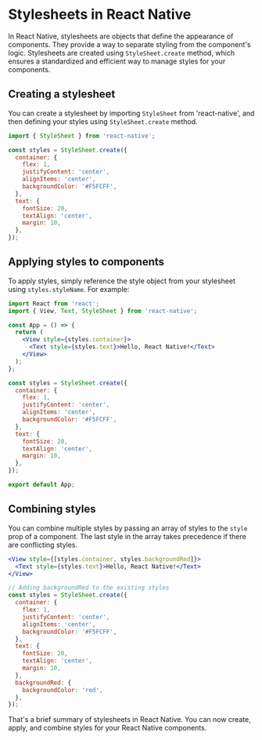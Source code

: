# Stylesheets in React Native

In React Native, stylesheets are objects that define the appearance of components. They provide a way to separate styling from the component's logic. Stylesheets are created using `StyleSheet.create` method, which ensures a standardized and efficient way to manage styles for your components.

## Creating a stylesheet

You can create a stylesheet by importing `StyleSheet` from 'react-native', and then defining your styles using `StyleSheet.create` method. 

```jsx
import { StyleSheet } from 'react-native';

const styles = StyleSheet.create({
  container: {
    flex: 1,
    justifyContent: 'center',
    alignItems: 'center',
    backgroundColor: '#F5FCFF',
  },
  text: {
    fontSize: 20,
    textAlign: 'center',
    margin: 10,
  },
});
```

## Applying styles to components

To apply styles, simply reference the style object from your stylesheet using `styles.styleName`. For example:

```jsx
import React from 'react';
import { View, Text, StyleSheet } from 'react-native';

const App = () => {
  return (
    <View style={styles.container}>
      <Text style={styles.text}>Hello, React Native!</Text>
    </View>
  );
};

const styles = StyleSheet.create({
  container: {
    flex: 1,
    justifyContent: 'center',
    alignItems: 'center',
    backgroundColor: '#F5FCFF',
  },
  text: {
    fontSize: 20,
    textAlign: 'center',
    margin: 10,
  },
});

export default App;
```

## Combining styles

You can combine multiple styles by passing an array of styles to the `style` prop of a component. The last style in the array takes precedence if there are conflicting styles.

```jsx
<View style={[styles.container, styles.backgroundRed]}>
  <Text style={styles.text}>Hello, React Native!</Text>
</View>

// Adding backgroundRed to the existing styles
const styles = StyleSheet.create({
  container: {
    flex: 1,
    justifyContent: 'center',
    alignItems: 'center',
    backgroundColor: '#F5FCFF',
  },
  text: {
    fontSize: 20,
    textAlign: 'center',
    margin: 10,
  },
  backgroundRed: {
    backgroundColor: 'red',
  },
});
```

That's a brief summary of stylesheets in React Native. You can now create, apply, and combine styles for your React Native components.